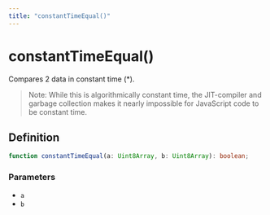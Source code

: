 ```yaml
---
title: "constantTimeEqual()"
---
```


# constantTimeEqual()

Compares 2 data in constant time (*). 

> Note: While this is algorithmically constant time, the JIT-compiler and garbage collection makes it nearly impossible for JavaScript code to be constant time.

## Definition

```ts
function constantTimeEqual(a: Uint8Array, b: Uint8Array): boolean;
```

### Parameters

- `a`
- `b`
